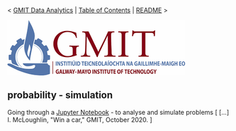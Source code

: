 < [GMIT Data Analytics](https://web.archive.org/web/20201029063153/https://www.gmit.ie/computer-science-and-applied-physics/higher-diploma-science-computing-data-analytics-ict) | [Table of Contents](https://github.com/E6985) | [README](https://github.com/E6985/fda-probability-simulation/blob/main/README.md) >

<img src="img/gmit.png" />

## probability - simulation

Going through a [Jupyter Notebook](https://github.com/E6985/fda-probability-simulation/blob/main/probability-simulation.ipynb) - to analyse and simulate problems [
[...] I. McLoughlin, "Win a car," GMIT, October 2020.
]